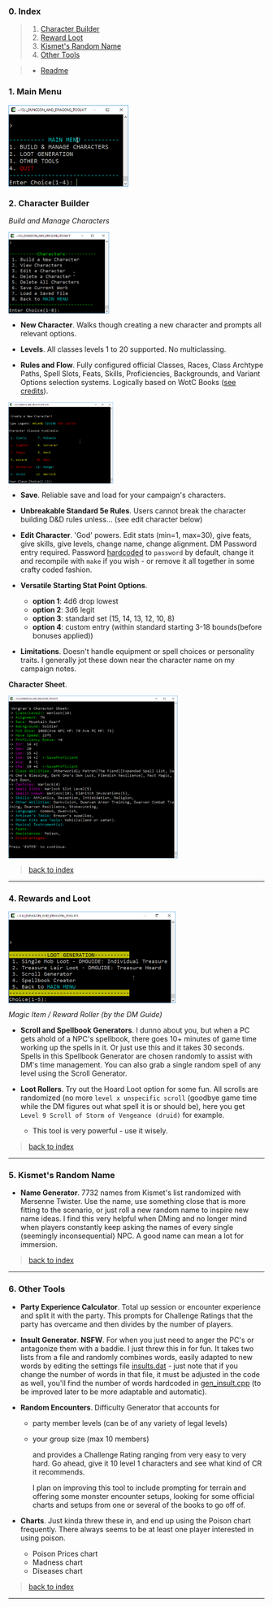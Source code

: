 ### 0. Index

> 1. [Character Builder](#1-character-builder)
> 2. [Reward Loot](#2-reward-and-loot)
> 3. [Kismet's Random Name](#3-kismets-random-name)
> 4. [Other Tools](#4-other-tools)

> * [Readme](README.md)

### 1. Main Menu

<img src="img/cliscreenshot.png" height="160px" align="center">

### 2. Character Builder

_Build and Manage Characters_

<img src="img/cliscreenshot_characters.png" height="160px" align="center">

* **New Character**. Walks though creating a new character and prompts all relevant options.

* **Levels**. All classes levels 1 to 20 supported. No multiclassing.

* **Rules and Flow**. Fully configured official Classes, Races, Class Archtype Paths, Spell Slots, Feats, Skills, Proficiencies, Backgrounds, and Variant Options selection systems. Logically based on WotC Books ([see credits](#10-credits)).

<img src="img/cliscreenshot_characters2.png" height="160px" align="center">

* **Save**. Reliable save and load for your campaign's characters.

* **Unbreakable Standard 5e Rules**. Users cannot break the character building D&D rules unless... (see edit character below)

* **Edit Character**. 'God' powers. Edit stats (min=1, max=30), give feats, give skills, give levels, change name, change alignment. DM Password entry required. Password [hardcoded](src/campaign.cpp) to `password` by default, change it and recompile with `make` if you wish - or remove it all together in some crafty coded fashion. 

* **Versatile Starting Stat Point Options**.

    * **option 1**: 4d6 drop lowest
    * **option 2**: 3d6 legit
    * **option 3**: standard set (15, 14, 13, 12, 10, 8)
    * **option 4**: custom entry (within standard starting 3-18 bounds(before bonuses applied))

* **Limitations**. Doesn't handle equipment or spell choices or personality traits. I generally jot these down near the character name on my campaign notes. 

**Character Sheet**.

<img src="img/cliscreenshot_character.png" height="320px" align="center">


> [back to index](#0-index)

---

### 4. Rewards and Loot

<img src="img/cliscreenshot_treasure.png" height="180px" align="center">

_Magic Item / Reward Roller (by the DM Guide)_

* **Scroll and Spellbook Generators**. I dunno about you, but when a PC gets ahold of a NPC's spellbook, there goes 10+ minutes of game time working up the spells in it. Or just use this and it takes 30 seconds. Spells in this Spellbook Generator are chosen randomly to assist with DM's time management. You can also grab a single random spell of any level using the Scroll Generator.

* **Loot Rollers**. Try out the Hoard Loot option for some fun. All scrolls are randomized (no more `level x unspecific scroll` (goodbye game time while the DM figures out what spell it is or should be), here you get `Level 9 Scroll of Storm of Vengeance (druid)` for example.
    * This tool is very powerful - use it wisely.

> [back to index](#0-index)

---

### 5. Kismet's Random Name

* **Name Generator**. 7732 names from Kismet's list randomized with Mersenne Twister. Use the name, use something close that is more fitting to the scenario, or just roll a new random name to inspire new name ideas. I find this very helpful when DMing and no longer mind when players constantly keep asking the names of every single (seemingly inconsequential) NPC. A good name can mean a lot for immersion.

> [back to index](#0-index)

---

### 6. Other Tools

* **Party Experience Calculator**. Total up session or encounter experience and split it with the party. This prompts for Challenge Ratings that the party has overcame and then divides by the number of players.

* **Insult Generator**. **NSFW**. For when you just need to anger the PC's or antagonize them with a baddie. I just threw this in for fun. It takes two lists from a file and randomly combines words, easily adapted to new words by editing the settings file [insults.dat](settings/insults.dat) - just note that if you change the number of words in that file, it must be adjusted in the code as well, you'll find the number of words hardcoded in [gen_insult.cpp](src/gen_insult.cpp) (to be improved later to be more adaptable and automatic).

* **Random Encounters**. Difficulty Generator that accounts for

    * party member levels (can be of any variety of legal levels)
    * your group size (max 10 members)

        and provides a Challenge Rating ranging from very easy to very hard. Go ahead, give it 10 level 1 characters and see what kind of CR it recommends.

        I plan on improving this tool to include prompting for terrain and offering some monster encounter setups, looking for some official charts and setups from one or several of the books to go off of.

* **Charts**. Just kinda threw these in, and end up using the Poison chart frequently. There always seems to be at least one player interested in using poison.

    * Poison Prices chart
    * Madness chart
    * Diseases chart

> [back to index](#0-index)

---